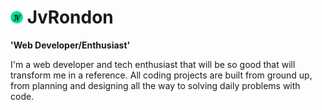 # <img src="assets/JV__1_-removebg-preview.png" width="20" height="20"> JvRondon

**'Web Developer/Enthusiast'**

I'm a web developer and tech enthusiast that will be so good that will transform me in a reference. All coding projects are built from ground up, from planning and designing all the way to solving daily problems with code.
